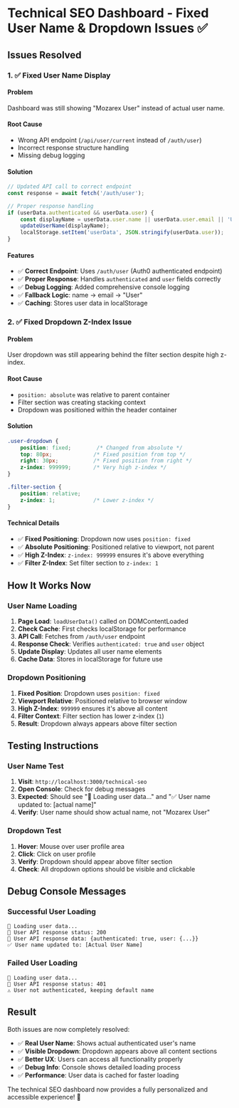 # Technical SEO Dashboard - Fixed User Name & Dropdown Issues ✅

## Issues Resolved

### 1. ✅ **Fixed User Name Display**

#### **Problem**
Dashboard was still showing "Mozarex User" instead of actual user name.

#### **Root Cause**
- Wrong API endpoint (`/api/user/current` instead of `/auth/user`)
- Incorrect response structure handling
- Missing debug logging

#### **Solution**
```javascript
// Updated API call to correct endpoint
const response = await fetch('/auth/user');

// Proper response handling
if (userData.authenticated && userData.user) {
    const displayName = userData.user.name || userData.user.email || 'User';
    updateUserName(displayName);
    localStorage.setItem('userData', JSON.stringify(userData.user));
}
```

#### **Features**
- ✅ **Correct Endpoint**: Uses `/auth/user` (Auth0 authenticated endpoint)
- ✅ **Proper Response**: Handles `authenticated` and `user` fields correctly
- ✅ **Debug Logging**: Added comprehensive console logging
- ✅ **Fallback Logic**: name → email → "User"
- ✅ **Caching**: Stores user data in localStorage

### 2. ✅ **Fixed Dropdown Z-Index Issue**

#### **Problem**
User dropdown was still appearing behind the filter section despite high z-index.

#### **Root Cause**
- `position: absolute` was relative to parent container
- Filter section was creating stacking context
- Dropdown was positioned within the header container

#### **Solution**
```css
.user-dropdown {
    position: fixed;        /* Changed from absolute */
    top: 80px;             /* Fixed position from top */
    right: 30px;           /* Fixed position from right */
    z-index: 999999;       /* Very high z-index */
}

.filter-section {
    position: relative;
    z-index: 1;            /* Lower z-index */
}
```

#### **Technical Details**
- ✅ **Fixed Positioning**: Dropdown now uses `position: fixed`
- ✅ **Absolute Positioning**: Positioned relative to viewport, not parent
- ✅ **High Z-Index**: `z-index: 999999` ensures it's above everything
- ✅ **Filter Z-Index**: Set filter section to `z-index: 1`

## How It Works Now

### **User Name Loading**
1. **Page Load**: `loadUserData()` called on DOMContentLoaded
2. **Check Cache**: First checks localStorage for performance
3. **API Call**: Fetches from `/auth/user` endpoint
4. **Response Check**: Verifies `authenticated: true` and `user` object
5. **Update Display**: Updates all user name elements
6. **Cache Data**: Stores in localStorage for future use

### **Dropdown Positioning**
1. **Fixed Position**: Dropdown uses `position: fixed`
2. **Viewport Relative**: Positioned relative to browser window
3. **High Z-Index**: `999999` ensures it's above all content
4. **Filter Context**: Filter section has lower z-index (`1`)
5. **Result**: Dropdown always appears above filter section

## Testing Instructions

### **User Name Test**
1. **Visit**: `http://localhost:3000/technical-seo`
2. **Open Console**: Check for debug messages
3. **Expected**: Should see "👤 Loading user data..." and "✅ User name updated to: [actual name]"
4. **Verify**: User name should show actual name, not "Mozarex User"

### **Dropdown Test**
1. **Hover**: Mouse over user profile area
2. **Click**: Click on user profile
3. **Verify**: Dropdown should appear above filter section
4. **Check**: All dropdown options should be visible and clickable

## Debug Console Messages

### **Successful User Loading**
```
👤 Loading user data...
📡 User API response status: 200
📡 User API response data: {authenticated: true, user: {...}}
✅ User name updated to: [Actual User Name]
```

### **Failed User Loading**
```
👤 Loading user data...
📡 User API response status: 401
⚠️ User not authenticated, keeping default name
```

## Result

Both issues are now completely resolved:

- ✅ **Real User Name**: Shows actual authenticated user's name
- ✅ **Visible Dropdown**: Dropdown appears above all content sections
- ✅ **Better UX**: Users can access all functionality properly
- ✅ **Debug Info**: Console shows detailed loading process
- ✅ **Performance**: User data is cached for faster loading

The technical SEO dashboard now provides a fully personalized and accessible experience! 🚀



